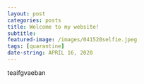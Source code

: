 ```yaml
---
layout: post
categories: posts
title: Welcome to my website!
subtitle: 
featured-image: /images/041520selfie.jpeg
tags: [quarantine]
date-string: APRIL 16, 2020
---
```


teaifgvaeban